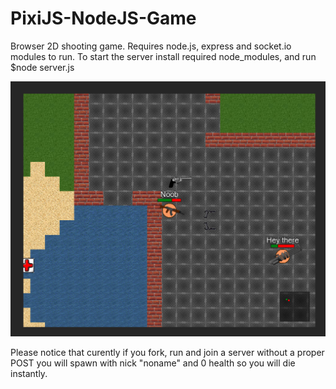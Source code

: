 # PixiJS-NodeJS-Game
Browser 2D shooting game. Requires node.js, express and socket.io modules to run.
To start the server install required node_modules, and run $node server.js

![Screenshot](screenshot.jpg?raw=true "Title")

Please notice that curently if you fork, run and join a server without a proper POST you will spawn with nick "noname" and 0 health so you will die instantly.
